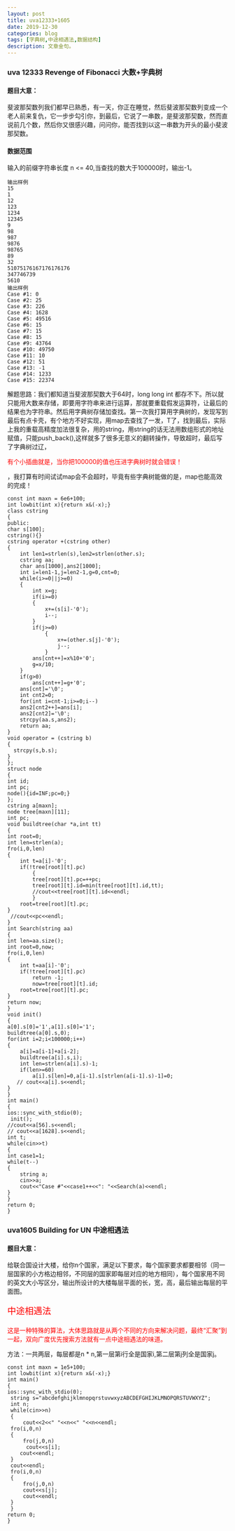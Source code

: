 ```yaml
---
layout: post
title: uva12333+1605
date: 2019-12-30
categories: blog
tags: [字典树,中途相遇法,数据结构]
description: 文章金句。
---
```


### uva 12333 Revenge of Fibonacci 大数+字典树

#### 题目大意：
斐波那契数列我们都早已熟悉，有一天，你正在睡觉，然后斐波那契数列变成一个老人前来复仇，它一步步勾引你，到最后，它说了一串数，是斐波那契数，然而直说前几个数，然后你又很感兴趣，问问你，能否找到以这一串数为开头的最小斐波那契数。

#### 数据范围

输入的前缀字符串长度 n <= 40,当查找的数大于100000时，输出-1。

    输出样例
    15
    1
    12
    123
    1234
    12345
    9
    98
    987
    9876
    98765
    89
    32
    51075176167176176176
    347746739
    5610 
    输出样例
    Case #1: 0 
    Case #2: 25 
    Case #3: 226 
    Case #4: 1628 
    Case #5: 49516 
    Case #6: 15 
    Case #7: 15 
    Case #8: 15 
    Case #9: 43764 
    Case #10: 49750 
    Case #11: 10 
    Case #12: 51 
    Case #13: -1 
    Case #14: 1233 
    Case #15: 22374


解题思路：我们都知道当斐波那契数大于64时，long long int 都存不下。所以就只能用大数来存储，即要用字符串来进行运算，那就要重载假发运算符，让最后的结果也为字符串。然后用字典树存储加查找。第一次我打算用字典树的，发现写到最后有点卡壳，有个地方不好实现，用map去查找了一发，T了，找到最后，实际上我的重载高精度加法很复杂，用的string，用string的话无法用数组形式的地址赋值，只能push_back(),这样就多了很多无意义的翻转操作，导致超时，最后写了字典树过辽，<p style="color: red">有个小插曲就是，当你把100000的值也压进字典树时就会错误！</p>，我打算有时间试试map会不会超时，毕竟有些字典树能做的是，map也能高效的完成！

    const int maxn = 6e6+100;
    int lowbit(int x){return x&(-x);}
    class cstring
    {
    public:
    char s[100];
    cstring(){}
    cstring operator +(cstring other)
    {
        int len1=strlen(s),len2=strlen(other.s);
        cstring aa;
        char ans[1000],ans2[1000];
        int i=len1-1,j=len2-1,g=0,cnt=0;
        while(i>=0||j>=0)
        {
            int x=g;
            if(i>=0)
            {
                x+=(s[i]-'0');
                i--;
            }
            if(j>=0)
                {
                    x+=(other.s[j]-'0');
                    j--;
                }
            ans[cnt++]=x%10+'0';
            g=x/10;
        }
        if(g>0)
            ans[cnt++]=g+'0';
        ans[cnt]='\0';
        int cnt2=0;
        for(int i=cnt-1;i>=0;i--)
        ans2[cnt2++]=ans[i];
        ans2[cnt2]='\0';
        strcpy(aa.s,ans2);
        return aa;
    }
    void operator = (cstring b)
    {
      strcpy(s,b.s);
    }
    };
    struct node
    {
    int id;
    int pc;
    node(){id=INF;pc=0;}
    };
    cstring a[maxn];
    node tree[maxn][11];
    int pc;
    void buildtree(char *a,int tt)
    {
    int root=0;
    int len=strlen(a);
    fro(i,0,len)
    {
        int t=a[i]-'0';
        if(!tree[root][t].pc)
            {
            tree[root][t].pc=++pc;
            tree[root][t].id=min(tree[root][t].id,tt);
            //cout<<tree[root][t].id<<endl;
            }
        root=tree[root][t].pc;
    }
     //cout<<pc<<endl;
    }
    int Search(string aa)
    {
    int len=aa.size();
    int root=0,now;
    fro(i,0,len)
    {
        int t=aa[i]-'0';
        if(!tree[root][t].pc)
            return -1;
            now=tree[root][t].id;
        root=tree[root][t].pc;
    }
    return now;
    }
    void init()
    {
    a[0].s[0]='1',a[1].s[0]='1';
    buildtree(a[0].s,0);
    for(int i=2;i<100000;i++)
    {
        a[i]=a[i-1]+a[i-2];
        buildtree(a[i].s,i);
        int len=strlen(a[i].s)-1;
        if(len>=60)
            a[i].s[len]=0,a[i-1].s[strlen(a[i-1].s)-1]=0;
       // cout<<a[i].s<<endl;
    }
    }
    int main()
    {
    ios::sync_with_stdio(0);
     init();
    //cout<<a[56].s<<endl;
    // cout<<a[1628].s<<endl;
    int t;
    while(cin>>t)
    {
    int case1=1;
    while(t--)
    {
        string a;
        cin>>a;
        cout<<"Case #"<<case1++<<": "<<Search(a)<<endl;
    }
    }
    return 0;
    }


### uva1605 Building for UN 中途相遇法

#### 题目大意：
给联合国设计大楼，给你n个国家，满足以下要求，每个国家要求都要相邻（同一层国家的小方格边相邻，不同层的国家即每层对应的地方相同），每个国家用不同的英文大小写区分，输出所设计的大楼每层平面的长，宽，高，最后输出每层的平面图。

<p style="color: red;font-size: 20px">中途相遇法</p>
<p style="color: red"> 这是一种特殊的算法，大体思路就是从两个不同的方向来解决问题，最终“汇聚”到一起，双向广度优先搜索方法就有一点中途相遇法的味道。</p>

方法：一共两层，每层都是n * n,第一层第i行全是国家i,第二层第j列全是国家j。

    const int maxn = 1e5+100;
    int lowbit(int x){return x&(-x);}
    int main()
    {
    ios::sync_with_stdio(0);
     string s="abcdefghijklmnopqrstuvwxyzABCDEFGHIJKLMNOPQRSTUVWXYZ";
     int n;
     while(cin>>n)
     {
         cout<<2<<" "<<n<<" "<<n<<endl;
     fro(i,0,n)
     {
         fro(j,0,n)
          cout<<s[i];
        cout<<endl;
     }
     cout<<endl;
     fro(i,0,n)
     {
         fro(j,0,n)
         cout<<s[j];
         cout<<endl;
     }
     }
    return 0;
    }



